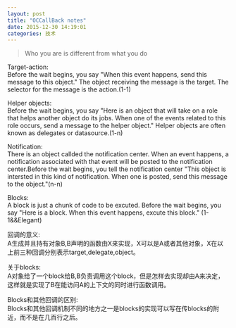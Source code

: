 ```yaml
---  
layout: post  
title: "OCCallBack notes"  
date: 2015-12-30 14:19:01  
categories: 技术  
---                   
```

   
>Who you are is different from what you do
  
Target-action:   
Before the wait begins, you say "When this event happens, send this message to this object." The object receiving the message is the target. The selector for the message is the action.(1-1)

Helper objects:    
Before the wait begins, you say "Here is an object that will take on a role that helps another object do its jobs. When one of the events related to this role occurs, send a message to the helper object." Helper objects are often known as delegates or datasource.(1-n)

Notification:    
There is an object callded the notification center. When an event happens, a notification associated with that event will be posted to the notification center.Before the wait begins, you tell the notification center "This object is intersted in this kind of notification. When one is posted, send this message to the object."(n-n)

Blocks:    
A block is just a chunk of code to be excuted. Before the wait begins, you say "Here is a block. When this event happens, excute this block." (1-1&&Elegant)

回调的意义:   
A生成并且持有对象B,B声明的函数由X来实现，X可以是A或者其他对象，X在以上前三种回调分别表示target,delegate,object。

关于blocks:   
A对象给了一个block给B,B负责调用这个block，但是怎样去实现却由A来决定，这样就是实现了B在能访问A的上下文的同时进行函数调用。

Blocks和其他回调的区别:   
Blocks和其他回调机制不同的地方之一是blocks的实现可以写在传blocks的附近，而不是在几百行之后。



